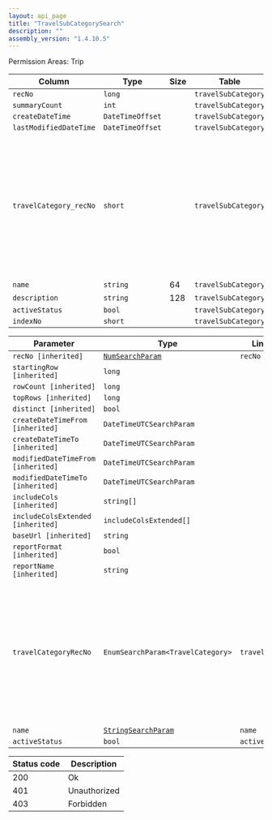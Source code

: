 ```yaml
---
layout: api_page
title: "TravelSubCategorySearch"
description: ""
assembly_version: "1.4.10.5"
---
```




Permission Areas: Trip

| Column | Type | Size | Table | Description |
| ------ | ---- | ---- | ----- | ----------- |
| `recNo` | `long` |  | `travelSubCategory` | 
| `summaryCount` | `int` |  | `travelSubCategory` | 
| `createDateTime` | `DateTimeOffset` |  | `travelSubCategory` | 
| `lastModifiedDateTime` | `DateTimeOffset` |  | `travelSubCategory` | 
| `travelCategory_recNo` | `short` |  | `travelSubCategory` | Air = 1, Hotel = 2, Car = 3, Cruise = 4, Tour = 5, Rail = 6, Transfer = 7, Insurance = 8, ServiceFee = 9, Excursion = 10, ClientVoucher = 11, GiftCertificate = 12, SupplierVoucher = 13, Misc = 99
| `name` | `string` | 64 | `travelSubCategory` | 
| `description` | `string` | 128 | `travelSubCategory` | 
| `activeStatus` | `bool` |  | `travelSubCategory` | 
| `indexNo` | `short` |  | `travelSubCategory` | 

| Parameter | Type | Linked Column | Description |
| --------- | ---- | ------------- | ----------- |
| `recNo [inherited]` | [`NumSearchParam`](NumSearchParam) | `recNo` | 
| `startingRow [inherited]` | `long` |  | 
| `rowCount [inherited]` | `long` |  | 
| `topRows [inherited]` | `long` |  | 
| `distinct [inherited]` | `bool` |  | 
| `createDateTimeFrom [inherited]` | `DateTimeUTCSearchParam` |  | 
| `createDateTimeTo [inherited]` | `DateTimeUTCSearchParam` |  | 
| `modifiedDateTimeFrom [inherited]` | `DateTimeUTCSearchParam` |  | 
| `modifiedDateTimeTo [inherited]` | `DateTimeUTCSearchParam` |  | 
| `includeCols [inherited]` | `string[]` |  | 
| `includeColsExtended [inherited]` | `includeColsExtended[]` |  | 
| `baseUrl [inherited]` | `string` |  | 
| `reportFormat [inherited]` | `bool` |  | 
| `reportName [inherited]` | `string` |  | 
| `travelCategoryRecNo` | `EnumSearchParam<TravelCategory>` | `travelCategory_recNo` | Air = 1, Hotel = 2, Car = 3, Cruise = 4, Tour = 5, Rail = 6, Transfer = 7, Insurance = 8, ServiceFee = 9, Excursion = 10, ClientVoucher = 11, GiftCertificate = 12, SupplierVoucher = 13, Misc = 99
| `name` | [`StringSearchParam`](StringSearchParam) | `name` | 
| `activeStatus` | `bool` | `activeStatus` | 

| Status code | Description |
| ----------- | ----------- |
| 200 | Ok |
| 401 | Unauthorized |
| 403 | Forbidden |


